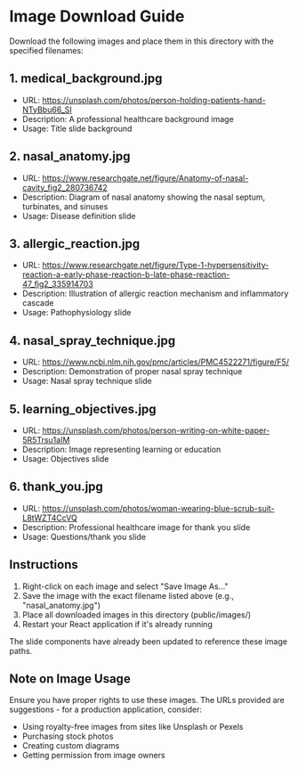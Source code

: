 # Image Download Guide

Download the following images and place them in this directory with the specified filenames:

## 1. medical_background.jpg
- URL: https://unsplash.com/photos/person-holding-patients-hand-NTyBbu66_SI
- Description: A professional healthcare background image
- Usage: Title slide background

## 2. nasal_anatomy.jpg  
- URL: https://www.researchgate.net/figure/Anatomy-of-nasal-cavity_fig2_280736742
- Description: Diagram of nasal anatomy showing the nasal septum, turbinates, and sinuses
- Usage: Disease definition slide

## 3. allergic_reaction.jpg
- URL: https://www.researchgate.net/figure/Type-1-hypersensitivity-reaction-a-early-phase-reaction-b-late-phase-reaction-47_fig2_335914703
- Description: Illustration of allergic reaction mechanism and inflammatory cascade
- Usage: Pathophysiology slide

## 4. nasal_spray_technique.jpg
- URL: https://www.ncbi.nlm.nih.gov/pmc/articles/PMC4522271/figure/F5/
- Description: Demonstration of proper nasal spray technique
- Usage: Nasal spray technique slide

## 5. learning_objectives.jpg
- URL: https://unsplash.com/photos/person-writing-on-white-paper-5R5Trsu1aIM
- Description: Image representing learning or education
- Usage: Objectives slide

## 6. thank_you.jpg
- URL: https://unsplash.com/photos/woman-wearing-blue-scrub-suit-L8tWZT4CcVQ
- Description: Professional healthcare image for thank you slide
- Usage: Questions/thank you slide

## Instructions

1. Right-click on each image and select "Save Image As..."
2. Save the image with the exact filename listed above (e.g., "nasal_anatomy.jpg")
3. Place all downloaded images in this directory (public/images/)
4. Restart your React application if it's already running

The slide components have already been updated to reference these image paths.

## Note on Image Usage

Ensure you have proper rights to use these images. The URLs provided are suggestions - for a production application, consider:
- Using royalty-free images from sites like Unsplash or Pexels
- Purchasing stock photos
- Creating custom diagrams
- Getting permission from image owners 